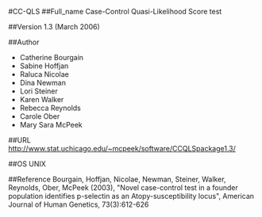 #CC-QLS
##Full_name
Case-Control Quasi-Likelihood Score test

##Version
1.3 (March 2006)

##Author
* Catherine Bourgain
* Sabine Hoffjan
* Raluca Nicolae
* Dina Newman
* Lori Steiner
* Karen Walker
* Rebecca Reynolds
* Carole Ober
* Mary Sara McPeek

##URL
http://www.stat.uchicago.edu/~mcpeek/software/CCQLSpackage1.3/

##OS
UNIX

##Reference
Bourgain, Hoffjan, Nicolae, Newman, Steiner, Walker, Reynolds, Ober, McPeek (2003), "Novel case-control test in a founder population identifies p-selectin as an Atopy-susceptibility locus", American Journal of Human Genetics, 73(3):612-626

